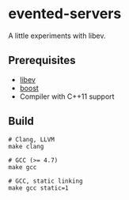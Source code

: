 evented-servers
===============

A little experiments with libev.

Prerequisites
-------------

- [libev](http://software.schmorp.de/pkg/libev.html)
- [boost](http://www.boost.org/)
- Compiler with C++11 support

Build
-----

    # Clang, LLVM
    make clang

    # GCC (>= 4.7)
    make gcc

    # GCC, static linking
    make gcc static=1

